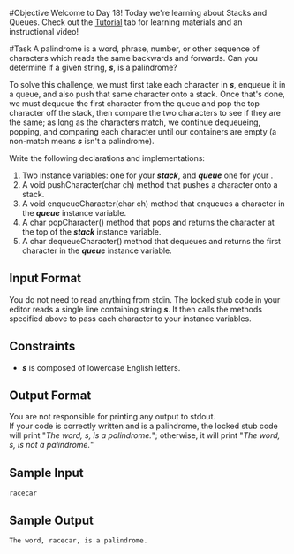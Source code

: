 #Objective
Welcome to Day 18! Today we're learning about Stacks and Queues. Check out the [Tutorial](https://www.hackerrank.com/challenges/30-queues-stacks/tutorial) tab for learning materials and an instructional video!

#Task
A palindrome is a word, phrase, number, or other sequence of characters which reads the same backwards and forwards. Can you determine if a given string, **_s_**, is a palindrome?  

To solve this challenge, we must first take each character in **_s_**, enqueue it in a queue, and also push that same character onto a stack. Once that's done, we must dequeue the first character from the queue and pop the top character off the stack, then compare the two characters to see if they are the same; as long as the characters match, we continue dequeueing, popping, and comparing each character until our containers are empty (a non-match means **_s_** isn't a palindrome).  

Write the following declarations and implementations:  
1. Two instance variables: one for your **_stack_**, and **_queue_** one for your .
2. A void pushCharacter(char ch) method that pushes a character onto a stack.
3. A void enqueueCharacter(char ch) method that enqueues a character in the **_queue_** instance variable.
4. A char popCharacter() method that pops and returns the character at the top of the **_stack_** instance variable.
5. A char dequeueCharacter() method that dequeues and returns the first character in the **_queue_** instance variable.

## Input Format
You do not need to read anything from stdin. The locked stub code in your editor reads a single line containing string **_s_**. It then calls the methods specified above to pass each character to your instance variables.

## Constraints
- **_s_** is composed of lowercase English letters.

## Output Format
You are not responsible for printing any output to stdout.  
If your code is correctly written and  is a palindrome, the locked stub code will print "_The word, s, is a palindrome._"; otherwise, it will print "_The word, s, is not a palindrome._"

## Sample Input
    racecar

## Sample Output
    The word, racecar, is a palindrome.